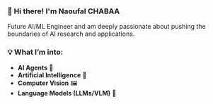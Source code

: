 

<!--
**naoufalcb/naoufalcb** is a ✨ _special_ ✨ repository because its `README.md` (this file) appears on your GitHub profile.

Here are some ideas to get you started:

- 🔭 I’m currently working on ...
- 🌱 I’m currently learning ...
- 👯 I’m looking to collaborate on ...
- 🤔 I’m looking for help with ...
- 💬 Ask me about ...
- 📫 How to reach me: ...
- 😄 Pronouns: ...
- ⚡ Fun fact: ...
-->
### 👋 Hi there! I'm Naoufal CHABAA

Future AI/ML Engineer and am deeply passionate about pushing the boundaries of AI research and applications.  

### 💡 What I’m into:  
- **AI Agents** 🤖
- **Artificial Intelligence** 🌟
- **Computer Vision** 🖼️  
- **Language Models (LLMs/VLM)** 💬  
